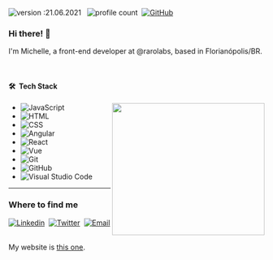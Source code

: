 ![version :21.06.2021](https://img.shields.io/badge/version-21.06.2021-informational) &nbsp;
![profile count](https://komarev.com/ghpvc/?username=michellehorn&color=red)&nbsp;
[![GitHub](https://img.shields.io/github/followers/michellehorn?label=follow&style=social)](https://github.com/michellehorn)&nbsp;
  
 ### Hi there! 👋 

  I'm Michelle, a front-end developer at @rarolabs, based in Florianópolis/BR.

</br>

#### 🛠 &nbsp;Tech Stack

<img align="right" src="https://github-readme-stats.vercel.app/api/top-langs/?username=michellehorn&theme=dracula&bg_color=0d1117&border_color=eee" height="260" width=300/>

- ![JavaScript](https://img.shields.io/badge/-JavaScript-05122A?style=flat&logo=javascript)&nbsp;
- ![HTML](https://img.shields.io/badge/-HTML-05122A?style=flat&logo=HTML5)&nbsp;
- ![CSS](https://img.shields.io/badge/-CSS-05122A?style=flat&logo=CSS3&logoColor=1572B6)&nbsp;
- ![Angular](https://img.shields.io/badge/-Angular-05122A?style=flat&logo=angular&logoColor=d7052e)&nbsp;
- ![React](https://img.shields.io/badge/-React-05122A?style=flat&logo=react&logoColor=1572B6)&nbsp;
- ![Vue](https://img.shields.io/badge/-Vue-05122A?style=flat&logo=vue-dot-js&logoColor=4FC08D)&nbsp;
- ![Git](https://img.shields.io/badge/-Git-05122A?style=flat&logo=git)&nbsp;
- ![GitHub](https://img.shields.io/badge/-GitHub-05122A?style=flat&logo=github)&nbsp;
- ![Visual Studio Code](https://img.shields.io/badge/-Visual%20Studio%20Code-05122A?style=flat&logo=visual-studio-code&logoColor=007ACC)&nbsp;

------------------------------------------------------------------------------------------------------------------------------------------------------------

### Where to find me


[![Linkedin](https://img.shields.io/badge/-LinkedIn-222?style=flat&logo=LinkedIn&logoColor=0A66C2)](https://www.linkedin.com/in/michelle-horn)&nbsp;
[![Twitter](https://img.shields.io/badge/-Twitter-222?style=flat&logo=Twitter&logoColor=1DA1F2)](https://twitter.com/devmichellehorn)&nbsp;
[![Email](https://img.shields.io/badge/-Gmail-222?style=flat&logo=Gmail&logoColor=EA4335)](https://dev.michellehorn@gmail.com)&nbsp;


My website is [this one](https://michellehorn.dev).
